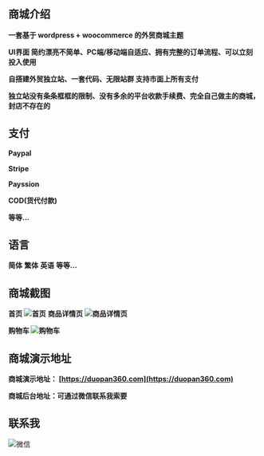 

商城介绍
-----------------
**一套基于 wordpress + woocommerce 的外贸商城主题**<br/>

**UI界面 简约漂亮不简单、PC端/移动端自适应、拥有完整的订单流程、可以立刻投入使用**<br/>

**自搭建外贸独立站、一套代码、无限站群 支持市面上所有支付**<br/>

**独立站没有条条框框的限制、没有多余的平台收款手续费、完全自己做主的商城，封店不存在的**<br/>


支付
-----------------
**Paypal**

**Stripe**

**Payssion**

**COD(货代付款)**

**等等...**


语言
-----------------
**简体**
**繁体**
**英语**
**等等...**


商城截图
-----------------
**首页 ![首页](/image/1.png)**  **商品详情页 ![商品详情页](/image/2.png)**

**购物车 ![购物车](/image/4.png)**


商城演示地址
-----------------
**商城演示地址： [https://duopan360.com](https://duopan360.com)**

**商城后台地址：可通过微信联系我索要**


联系我
-----------------
![微信](/image/wx.png)